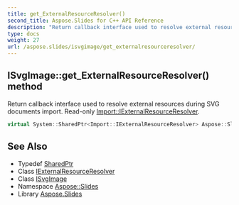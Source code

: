 ```yaml
---
title: get_ExternalResourceResolver()
second_title: Aspose.Slides for C++ API Reference
description: "Return callback interface used to resolve external resources during SVG documents import. Read-only Import::IExternalResourceResolver."
type: docs
weight: 27
url: /aspose.slides/isvgimage/get_externalresourceresolver/
---
```

## ISvgImage::get_ExternalResourceResolver() method


Return callback interface used to resolve external resources during SVG documents import. Read-only [Import::IExternalResourceResolver](../../../aspose.slides.import/iexternalresourceresolver/).

```cpp
virtual System::SharedPtr<Import::IExternalResourceResolver> Aspose::Slides::ISvgImage::get_ExternalResourceResolver()=0
```

## See Also

* Typedef [SharedPtr](../../../system/sharedptr/)
* Class [IExternalResourceResolver](../../../aspose.slides.import/iexternalresourceresolver/)
* Class [ISvgImage](../)
* Namespace [Aspose::Slides](../../)
* Library [Aspose.Slides](../../../)